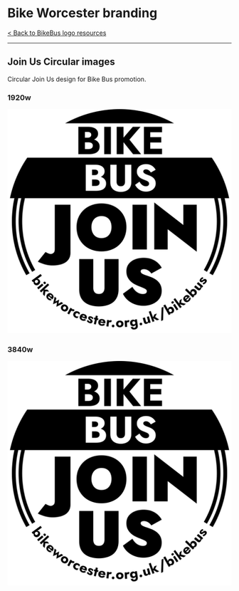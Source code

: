 # Bike Worcester branding

[< Back to BikeBus logo resources](./bikebus-logo.md)

---

## Join Us Circular images
Circular Join Us design for Bike Bus promotion.

### 1920w

![1920w](../assets/bikebus-logo/bikebus-logo-join-us-circular-1920.png)

### 3840w

![3840w](../assets/bikebus-logo/bikebus-logo-join-us-circular-3840.png)

